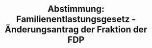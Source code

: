 ---
abstimmung:
  abstimmung: 1
  bundestagssitzung: 45
  legislaturperiode: 19
categories:
- Todo
data:
- title: Abstimmungsergebnis 20180704_1-data.pdf
  url: /res/2021-btw/abstimmungsergebnisse/20180704_1-data.pdf
- title: Abstimmungsergebnis 20180704_1_xls-data.xls
  url: /res/2021-btw/abstimmungsergebnisse/20180704_1_xls-data.xls
- title: Abstimmungsergebnis 20180704_1_xls-datacsv
  url: /res/2021-btw/abstimmungsergebnisse/csv/20180704_1_xls-datacsv
ergebnis:
  afd:
    enthaltung: 0
    gesamt: 92
    ja: 0
    nein: 86
    nichtabgegeben: 6
    ungueltig: 0
  bü90/gr:
    enthaltung: 0
    gesamt: 67
    ja: 0
    nein: 62
    nichtabgegeben: 5
    ungueltig: 0
  cdu/csu:
    enthaltung: 0
    gesamt: 246
    ja: 238
    nein: 0
    nichtabgegeben: 8
    ungueltig: 0
  die linke.:
    enthaltung: 0
    gesamt: 69
    ja: 0
    nein: 62
    nichtabgegeben: 7
    ungueltig: 0
  fdp:
    enthaltung: 0
    gesamt: 80
    ja: 0
    nein: 78
    nichtabgegeben: 2
    ungueltig: 0
  file: 20180704_1_xls-data.xls
  fraktionslos:
    enthaltung: 0
    gesamt: 2
    ja: 0
    nein: 2
    nichtabgegeben: 0
    ungueltig: 0
  spd:
    enthaltung: 0
    gesamt: 153
    ja: 146
    nein: 0
    nichtabgegeben: 7
    ungueltig: 0
layout: abstimmung
links:
- title: Link zu bundestag.de
  url: https://www.bundestag.de/parlament/plenum/abstimmung/abstimmung?id=552
preview: 'Deutscher Bundestag


  45. Sitzung des Deutschen Bundestages

  am Mittwoch, 4. Juli 2018


  Endgültiges Ergebnis der Namentlichen Abstimmung Nr. 1


  Beschlussempfehlungen des Haushaltsausschusses (8. Ausschuss)

  zu dem Entwurf eines Gesetzes über die Feststellung des Bundeshaushaltsplans für
  das

  Haushaltsjahr 2018 (Haushaltsgesetz 2018)

  hier: Einzelplan 04

  Geschäftsbereich der Bundeskanzlerin und des Bundeskanzleramtes

  Drs. 19/1700, 19/1701, 19/2424, 19/2425 und 19/2426'
tags:
- Todo
title: 'Abstimmung: Familienentlastungsgesetz - Änderungsantrag der Fraktion der FDP'
---